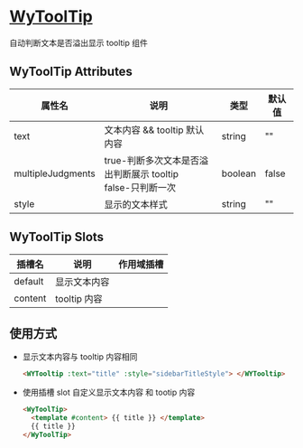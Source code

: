 # [WyToolTip](http://localhost:8080/wy-vue3-vite-basic-docs/component/WyToolTip.html)

自动判断文本是否溢出显示 tooltip 组件

## WyToolTip Attributes

| 属性名            | 说明                                                           | 类型    | 默认值 |
| ----------------- | -------------------------------------------------------------- | ------- | ------ |
| text              | 文本内容 && tooltip 默认内容                                   | string  | ""     |
| multipleJudgments | true-判断多次文本是否溢出判断展示 tooltip<br> false-只判断一次 | boolean | false  |
| style             | 显示的文本样式                                                 | string  | ""     |

## WyToolTip Slots

| 插槽名  | 说明         | 作用域插槽 |
| ------- | ------------ | ---------- |
| default | 显示文本内容 |            |
| content | tooltip 内容 |            |

## 使用方式

- 显示文本内容与 tooltip 内容相同

  ```html
  <WYTooltip :text="title" :style="sidebarTitleStyle"> </WYTooltip>
  ```

- 使用插槽 slot 自定义显示文本内容 和 tootip 内容

  ```html
  <WyToolTip>
    <template #content> {{ title }} </template>
    {{ title }}
  </WyToolTip>
  ```
